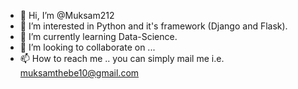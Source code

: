 - 👋 Hi, I’m @Muksam212
- 👀 I’m interested in Python and it's framework (Django and Flask).
- 🌱 I’m currently learning Data-Science.
- 💞️ I’m looking to collaborate on ...
- 📫 How to reach me .. you can simply mail me i.e. muksamthebe10@gmail.com

<!---
Muksam212/Muksam212 is a ✨ special ✨ repository because its `README.md` (this file) appears on your GitHub profile.
You can click the Preview link to take a look at your changes.
--->
